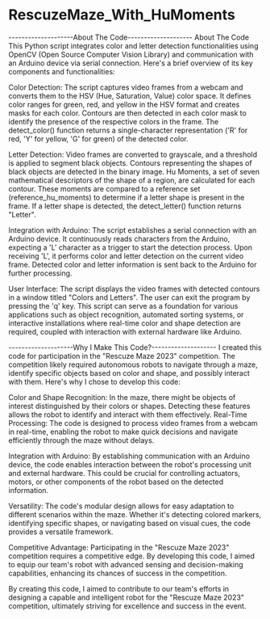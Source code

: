# RescuzeMaze_With_HuMoments

--------------------About The Code--------------------
About The Code
This Python script integrates color and letter detection functionalities using OpenCV (Open Source Computer Vision Library) and communication with an Arduino device via serial connection. Here's a brief overview of its key components and functionalities:

Color Detection:
    The script captures video frames from a webcam and converts them to the HSV (Hue, Saturation, Value) color space.
    It defines color ranges for green, red, and yellow in the HSV format and creates masks for each color.
    Contours are then detected in each color mask to identify the presence of the respective colors in the frame.
    The detect_color() function returns a single-character representation ('R' for red, 'Y' for yellow, 'G' for green) of the detected color.

Letter Detection:
    Video frames are converted to grayscale, and a threshold is applied to segment black objects.
    Contours representing the shapes of black objects are detected in the binary image.
    Hu Moments, a set of seven mathematical descriptors of the shape of a region, are calculated for each contour.
    These moments are compared to a reference set (reference_hu_moments) to determine if a letter shape is present in the frame.
    If a letter shape is detected, the detect_letter() function returns "Letter".

Integration with Arduino:
    The script establishes a serial connection with an Arduino device.
    It continuously reads characters from the Arduino, expecting a 'L' character as a trigger to start the detection process.
    Upon receiving 'L', it performs color and letter detection on the current video frame.
    Detected color and letter information is sent back to the Arduino for further processing.

User Interface:
    The script displays the video frames with detected contours in a window titled "Colors and Letters".
    The user can exit the program by pressing the 'q' key.
    This script can serve as a foundation for various applications such as object recognition, automated sorting systems, or interactive installations where real-time color and shape detection are required, coupled with interaction with external hardware like Arduino.

--------------------Why I Make This Code?--------------------
I created this code for participation in the "Rescuze Maze 2023" competition. The competition likely required autonomous robots to navigate through a maze, identify specific objects based on color and shape, and possibly interact with them. Here's why I chose to develop this code:

Color and Shape Recognition: 
    In the maze, there might be objects of interest distinguished by their colors or shapes. Detecting these features allows the robot to identify and interact with them effectively.
    Real-Time Processing: The code is designed to process video frames from a webcam in real-time, enabling the robot to make quick decisions and navigate efficiently through the maze without delays.

Integration with Arduino: 
    By establishing communication with an Arduino device, the code enables interaction between the robot's processing unit and external hardware. This could be crucial for controlling actuators, motors, or other components of the robot based on the detected information.

Versatility: 
    The code's modular design allows for easy adaptation to different scenarios within the maze. Whether it's detecting colored markers, identifying specific shapes, or navigating based on visual cues, the code provides a versatile framework.

Competitive Advantage: 
    Participating in the "Rescuze Maze 2023" competition requires a competitive edge. By developing this code, I aimed to equip our team's robot with advanced sensing and decision-making capabilities, enhancing its chances of success in the competition.
    
By creating this code, I aimed to contribute to our team's efforts in designing a capable and intelligent robot for the "Rescuze Maze 2023" competition, ultimately striving for excellence and success in the event.
